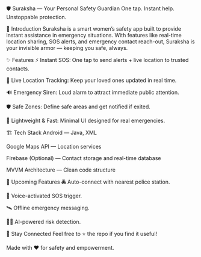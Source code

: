 🛡️ Suraksha — Your Personal Safety Guardian
One tap. Instant help. Unstoppable protection.

📖 Introduction
Suraksha is a smart women’s safety app built to provide instant assistance in emergency situations.
With features like real-time location sharing, SOS alerts, and emergency contact reach-out, Suraksha is your invisible armor — keeping you safe, always.

✨ Features
⚡ Instant SOS: One tap to send alerts + live location to trusted contacts.

📍 Live Location Tracking: Keep your loved ones updated in real time.

🔊 Emergency Siren: Loud alarm to attract immediate public attention.

🛡️ Safe Zones: Define safe areas and get notified if exited.

🚀 Lightweight & Fast: Minimal UI designed for real emergencies.



🏗️ Tech Stack
Android — Java, XML

Google Maps API — Location services

Firebase (Optional) — Contact storage and real-time database

MVVM Architecture — Clean code structure


🧩 Upcoming Features
🚔 Auto-connect with nearest police station.

🧠 Voice-activated SOS trigger.

🛰️ Offline emergency messaging.

👩‍💻 AI-powered risk detection.


📢 Stay Connected
Feel free to ⭐ the repo if you find it useful!

Made with ❤️ for safety and empowerment.

